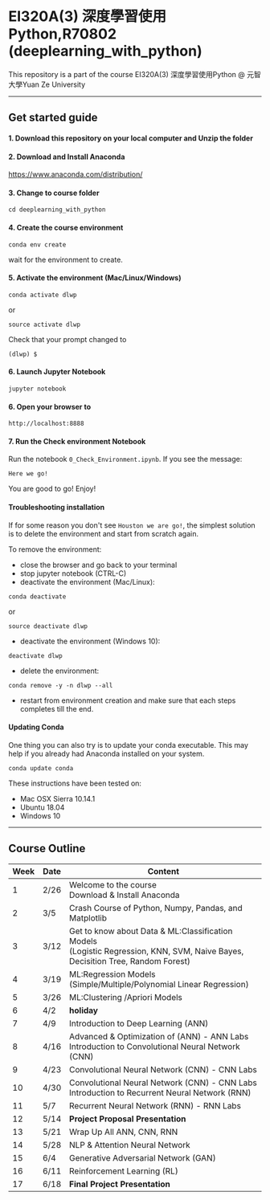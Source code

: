# EI320A(3) 深度學習使用Python,R70802 (deeplearning_with_python)
This repository is a part of the course EI320A(3) 深度學習使用Python @ 
元智大學Yuan Ze University 

------

## Get started guide

#### 1. Download this repository on your local computer and Unzip the folder

#### 2. Download and Install Anaconda 

https://www.anaconda.com/distribution/

#### 3. Change to course folder

```
cd deeplearning_with_python
```

#### 4. Create the course environment

```
conda env create
```

wait for the environment to create.

#### 5. Activate the environment (Mac/Linux/Windows)
```
conda activate dlwp
```
or
```
source activate dlwp
```

Check that your prompt changed to

```
(dlwp) $
```

#### 6. Launch Jupyter Notebook

```
jupyter notebook
```

#### 6. Open your browser to

```
http://localhost:8888
```
#### 7. Run the Check environment Notebook

Run the notebook `0_Check_Environment.ipynb`. If you see the message:

    Here we go!

You are good to go! Enjoy!

#### Troubleshooting installation
If for some reason you don't see `Houston we are go!`, the simplest solution is to delete the environment and start from scratch again.

To remove the environment:

- close the browser and go back to your terminal
- stop jupyter notebook (CTRL-C)
- deactivate the environment (Mac/Linux):

```
conda deactivate
```
or
```
source deactivate dlwp
```

- deactivate the environment (Windows 10):

```
deactivate dlwp
```

- delete the environment:

```
conda remove -y -n dlwp --all
```

- restart from environment creation and make sure that each steps completes till the end.

#### Updating Conda

One thing you can also try is to update your conda executable. This may help if you already had Anaconda installed on your system.

```
conda update conda
```

These instructions have been tested on:

- Mac OSX Sierra 10.14.1
- Ubuntu 18.04
- Windows 10


------

## Course Outline

| Week | Date | Content |
| --- | --- | --- |
| 1| 2/26 | Welcome to the course <br /> Download & Install Anaconda |
| 2 | 3/5 | Crash Course of Python, Numpy, Pandas, and Matplotlib |
| 3 | 3/12 | Get to know about Data & ML:Classification Models <br /> (Logistic Regression, KNN, SVM, Naive Bayes, Decisition Tree, Random Forest) |
| 4 | 3/19 | ML:Regression Models <br /> (Simple/Multiple/Polynomial Linear Regression)  |
| 5 | 3/26 | ML:Clustering /Apriori Models |
| 6 | 4/2 | **holiday** |
| 7 | 4/9 | Introduction to Deep Learning (ANN) |
| 8 | 4/16 | Advanced & Optimization of (ANN) - ANN Labs <br /> Introduction to Convolutional Neural Network (CNN) |
| 9 | 4/23 | Convolutional Neural Network (CNN) - CNN Labs |
| 10 | 4/30 | Convolutional Neural Network (CNN) - CNN Labs <br /> Introduction to Recurrent Neural Network (RNN) |
| 11 | 5/7 | Recurrent Neural Network (RNN) - RNN Labs <br /> |
| 12 | 5/14 | **Project Proposal Presentation** |
| 13 | 5/21 | Wrap Up All ANN, CNN, RNN |
| 14 | 5/28 | NLP & Attention Neural Network |
| 15 | 6/4 | Generative Adversarial Network (GAN) |
| 16 | 6/11 | Reinforcement Learning (RL) |
| 17 | 6/18 | **Final Project Presentation** |
